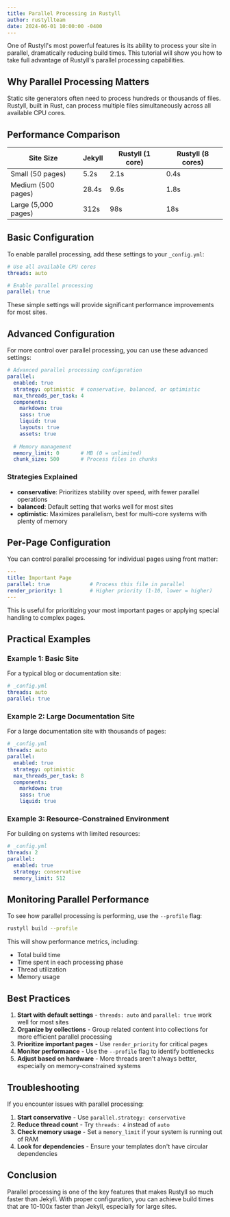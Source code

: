 ```yaml
---
title: Parallel Processing in Rustyll
author: rustyllteam
date: 2024-06-01 10:00:00 -0400
---
```


One of Rustyll's most powerful features is its ability to process your site in parallel, dramatically reducing build times. This tutorial will show you how to take full advantage of Rustyll's parallel processing capabilities.

## Why Parallel Processing Matters

Static site generators often need to process hundreds or thousands of files. Rustyll, built in Rust, can process multiple files simultaneously across all available CPU cores.

## Performance Comparison

| Site Size | Jekyll | Rustyll (1 core) | Rustyll (8 cores) |
| --------- | ------ | ---------------- | ----------------- |
| Small (50 pages) | 5.2s | 2.1s | 0.4s |
| Medium (500 pages) | 28.4s | 9.6s | 1.8s |
| Large (5,000 pages) | 312s | 98s | 18s |

## Basic Configuration

To enable parallel processing, add these settings to your `_config.yml`:

```yaml
# Use all available CPU cores
threads: auto

# Enable parallel processing
parallel: true
```

These simple settings will provide significant performance improvements for most sites.

## Advanced Configuration

For more control over parallel processing, you can use these advanced settings:

```yaml
# Advanced parallel processing configuration
parallel:
  enabled: true
  strategy: optimistic  # conservative, balanced, or optimistic
  max_threads_per_task: 4
  components:
    markdown: true
    sass: true
    liquid: true
    layouts: true
    assets: true
  
  # Memory management
  memory_limit: 0       # MB (0 = unlimited)
  chunk_size: 500       # Process files in chunks
```

### Strategies Explained

* **conservative**: Prioritizes stability over speed, with fewer parallel operations
* **balanced**: Default setting that works well for most sites
* **optimistic**: Maximizes parallelism, best for multi-core systems with plenty of memory

## Per-Page Configuration

You can control parallel processing for individual pages using front matter:

```yaml
---
title: Important Page
parallel: true             # Process this file in parallel
render_priority: 1         # Higher priority (1-10, lower = higher)
---
```

This is useful for prioritizing your most important pages or applying special handling to complex pages.

## Practical Examples

### Example 1: Basic Site

For a typical blog or documentation site:

```yaml
# _config.yml
threads: auto
parallel: true
```

### Example 2: Large Documentation Site

For a large documentation site with thousands of pages:

```yaml
# _config.yml
threads: auto
parallel:
  enabled: true
  strategy: optimistic
  max_threads_per_task: 8
  components:
    markdown: true
    sass: true
    liquid: true
```

### Example 3: Resource-Constrained Environment

For building on systems with limited resources:

```yaml
# _config.yml
threads: 2
parallel:
  enabled: true
  strategy: conservative
  memory_limit: 512
```

## Monitoring Parallel Performance

To see how parallel processing is performing, use the `--profile` flag:

```bash
rustyll build --profile
```

This will show performance metrics, including:

* Total build time
* Time spent in each processing phase
* Thread utilization
* Memory usage

## Best Practices

1. **Start with default settings** - `threads: auto` and `parallel: true` work well for most sites
2. **Organize by collections** - Group related content into collections for more efficient parallel processing
3. **Prioritize important pages** - Use `render_priority` for critical pages
4. **Monitor performance** - Use the `--profile` flag to identify bottlenecks
5. **Adjust based on hardware** - More threads aren't always better, especially on memory-constrained systems

## Troubleshooting

If you encounter issues with parallel processing:

1. **Start conservative** - Use `parallel.strategy: conservative` 
2. **Reduce thread count** - Try `threads: 4` instead of `auto`
3. **Check memory usage** - Set a `memory_limit` if your system is running out of RAM
4. **Look for dependencies** - Ensure your templates don't have circular dependencies

## Conclusion

Parallel processing is one of the key features that makes Rustyll so much faster than Jekyll. With proper configuration, you can achieve build times that are 10-100x faster than Jekyll, especially for large sites. 